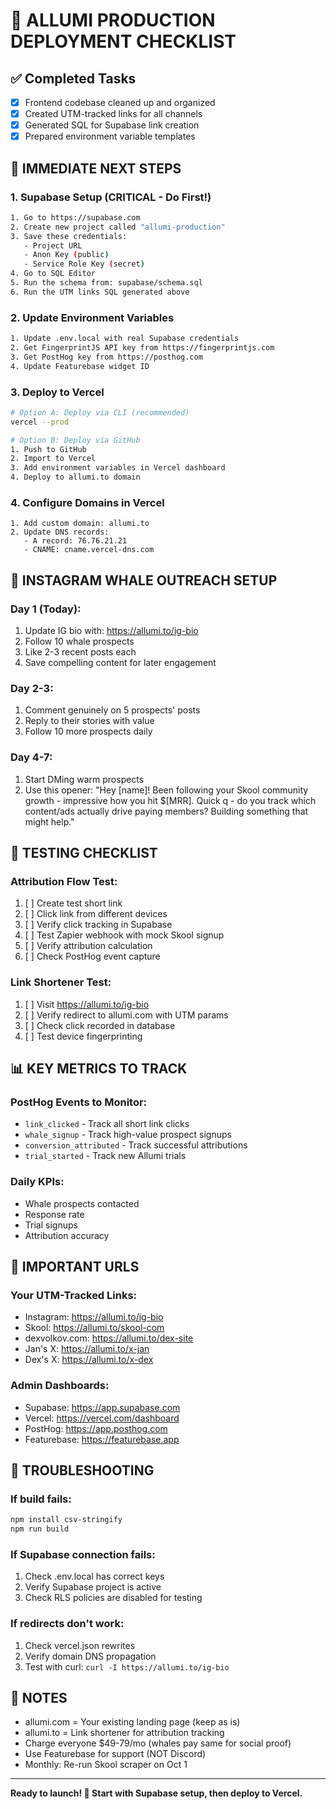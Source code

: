# 🚀 ALLUMI PRODUCTION DEPLOYMENT CHECKLIST

## ✅ Completed Tasks
- [x] Frontend codebase cleaned up and organized
- [x] Created UTM-tracked links for all channels
- [x] Generated SQL for Supabase link creation
- [x] Prepared environment variable templates

## 🔧 IMMEDIATE NEXT STEPS

### 1. Supabase Setup (CRITICAL - Do First!)
```bash
1. Go to https://supabase.com
2. Create new project called "allumi-production"
3. Save these credentials:
   - Project URL
   - Anon Key (public)
   - Service Role Key (secret)
4. Go to SQL Editor
5. Run the schema from: supabase/schema.sql
6. Run the UTM links SQL generated above
```

### 2. Update Environment Variables
```bash
1. Update .env.local with real Supabase credentials
2. Get FingerprintJS API key from https://fingerprintjs.com
3. Get PostHog key from https://posthog.com
4. Update Featurebase widget ID
```

### 3. Deploy to Vercel
```bash
# Option A: Deploy via CLI (recommended)
vercel --prod

# Option B: Deploy via GitHub
1. Push to GitHub
2. Import to Vercel
3. Add environment variables in Vercel dashboard
4. Deploy to allumi.to domain
```

### 4. Configure Domains in Vercel
```
1. Add custom domain: allumi.to
2. Update DNS records:
   - A record: 76.76.21.21
   - CNAME: cname.vercel-dns.com
```

## 📱 INSTAGRAM WHALE OUTREACH SETUP

### Day 1 (Today):
1. Update IG bio with: https://allumi.to/ig-bio
2. Follow 10 whale prospects
3. Like 2-3 recent posts each
4. Save compelling content for later engagement

### Day 2-3:
1. Comment genuinely on 5 prospects' posts
2. Reply to their stories with value
3. Follow 10 more prospects daily

### Day 4-7:
1. Start DMing warm prospects
2. Use this opener:
   "Hey [name]! Been following your Skool community growth - impressive how you hit $[MRR]. 
   Quick q - do you track which content/ads actually drive paying members? 
   Building something that might help."

## 🧪 TESTING CHECKLIST

### Attribution Flow Test:
1. [ ] Create test short link
2. [ ] Click link from different devices
3. [ ] Verify click tracking in Supabase
4. [ ] Test Zapier webhook with mock Skool signup
5. [ ] Verify attribution calculation
6. [ ] Check PostHog event capture

### Link Shortener Test:
1. [ ] Visit https://allumi.to/ig-bio
2. [ ] Verify redirect to allumi.com with UTM params
3. [ ] Check click recorded in database
4. [ ] Test device fingerprinting

## 📊 KEY METRICS TO TRACK

### PostHog Events to Monitor:
- `link_clicked` - Track all short link clicks
- `whale_signup` - Track high-value prospect signups
- `conversion_attributed` - Track successful attributions
- `trial_started` - Track new Allumi trials

### Daily KPIs:
- Whale prospects contacted
- Response rate
- Trial signups
- Attribution accuracy

## 🔗 IMPORTANT URLS

### Your UTM-Tracked Links:
- Instagram: https://allumi.to/ig-bio
- Skool: https://allumi.to/skool-com
- dexvolkov.com: https://allumi.to/dex-site
- Jan's X: https://allumi.to/x-jan
- Dex's X: https://allumi.to/x-dex

### Admin Dashboards:
- Supabase: https://app.supabase.com
- Vercel: https://vercel.com/dashboard
- PostHog: https://app.posthog.com
- Featurebase: https://featurebase.app

## 🚨 TROUBLESHOOTING

### If build fails:
```bash
npm install csv-stringify
npm run build
```

### If Supabase connection fails:
1. Check .env.local has correct keys
2. Verify Supabase project is active
3. Check RLS policies are disabled for testing

### If redirects don't work:
1. Check vercel.json rewrites
2. Verify domain DNS propagation
3. Test with curl: `curl -I https://allumi.to/ig-bio`

## 📝 NOTES

- allumi.com = Your existing landing page (keep as is)
- allumi.to = Link shortener for attribution tracking
- Charge everyone $49-79/mo (whales pay same for social proof)
- Use Featurebase for support (NOT Discord)
- Monthly: Re-run Skool scraper on Oct 1

---

**Ready to launch! 🚀 Start with Supabase setup, then deploy to Vercel.**